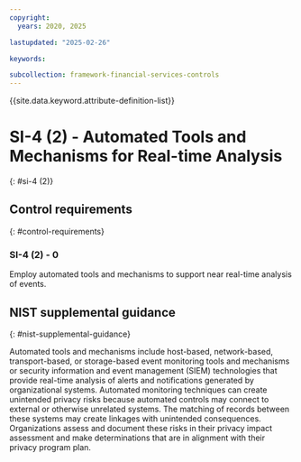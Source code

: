 ```yaml
---
copyright:
  years: 2020, 2025

lastupdated: "2025-02-26"

keywords:

subcollection: framework-financial-services-controls
---
```


{{site.data.keyword.attribute-definition-list}}

# SI-4 (2) -  Automated Tools and Mechanisms for Real-time Analysis
{: #si-4 (2)}

## Control requirements
{: #control-requirements}



### SI-4 (2) - 0


Employ automated tools and mechanisms to support near real-time analysis of events.












## NIST supplemental guidance
{: #nist-supplemental-guidance}

Automated tools and mechanisms include host-based, network-based, transport-based, or storage-based event monitoring tools and mechanisms or security information and event management (SIEM) technologies that provide real-time analysis of alerts and notifications generated by organizational systems. Automated monitoring techniques can create unintended privacy risks because automated controls may connect to external or otherwise unrelated systems. The matching of records between these systems may create linkages with unintended consequences. Organizations assess and document these risks in their privacy impact assessment and make determinations that are in alignment with their privacy program plan.
